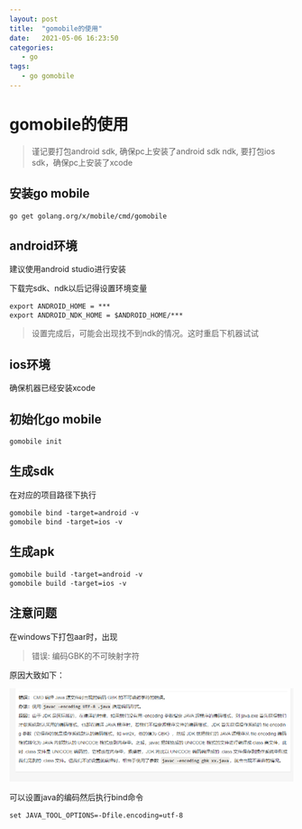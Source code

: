 ```yaml
---
layout: post
title:  "gomobile的使用"
date:   2021-05-06 16:23:50
categories: 
   - go
tags:
   - go gomobile
---
```


# gomobile的使用

> 谨记要打包android  sdk, 确保pc上安装了android sdk ndk,  要打包ios  sdk，确保pc上安装了xcode

## 安装go mobile

```
go get golang.org/x/mobile/cmd/gomobile
```

## android环境

建议使用android studio进行安装

下载完sdk、ndk以后记得设置环境变量

```
export ANDROID_HOME = ***
export ANDROID_NDK_HOME = $ANDROID_HOME/***
```

> 设置完成后，可能会出现找不到ndk的情况。这时重启下机器试试

## ios环境

确保机器已经安装xcode

## 初始化go mobile

```
gomobile init
```

## 生成sdk

在对应的项目路径下执行
```
gomobile bind -target=android -v
gomobile bind -target=ios -v
```

## 生成apk

```
gomobile build -target=android -v
gomobile build -target=ios -v
```

## 注意问题

在windows下打包aar时，出现
> 错误: 编码GBK的不可映射字符

原因大致如下：

![error info][01]

可以设置java的编码然后执行bind命令
```
set JAVA_TOOL_OPTIONS=-Dfile.encoding=utf-8
```

[01]: /images/gomobile1.png
